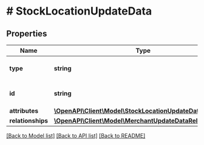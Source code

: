 # # StockLocationUpdateData

## Properties

Name | Type | Description | Notes
------------ | ------------- | ------------- | -------------
**type** | **string** | The resource&#39;s type |
**id** | **string** | The resource&#39;s id |
**attributes** | [**\OpenAPI\Client\Model\StockLocationUpdateDataAttributes**](StockLocationUpdateDataAttributes.md) |  |
**relationships** | [**\OpenAPI\Client\Model\MerchantUpdateDataRelationships**](MerchantUpdateDataRelationships.md) |  | [optional]

[[Back to Model list]](../../README.md#models) [[Back to API list]](../../README.md#endpoints) [[Back to README]](../../README.md)
